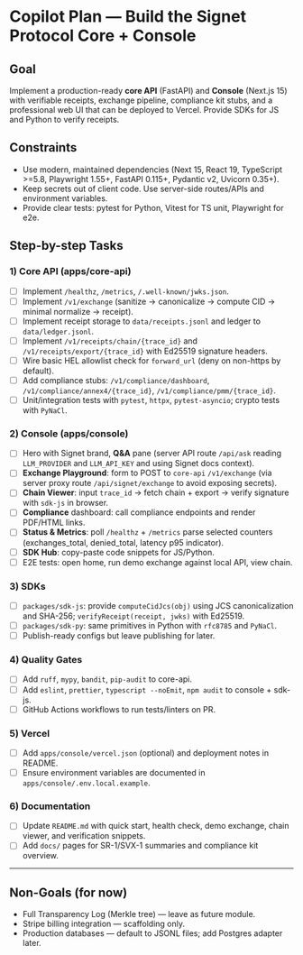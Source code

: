 # Copilot Plan — Build the Signet Protocol Core + Console

## Goal
Implement a production-ready **core API** (FastAPI) and **Console** (Next.js 15) with verifiable receipts, exchange pipeline, compliance kit stubs, and a professional web UI that can be deployed to Vercel. Provide SDKs for JS and Python to verify receipts.

## Constraints
- Use modern, maintained dependencies (Next 15, React 19, TypeScript >=5.8, Playwright 1.55+, FastAPI 0.115+, Pydantic v2, Uvicorn 0.35+).
- Keep secrets out of client code. Use server-side routes/APIs and environment variables.
- Provide clear tests: pytest for Python, Vitest for TS unit, Playwright for e2e.

## Step-by-step Tasks

### 1) Core API (apps/core-api)
- [ ] Implement `/healthz`, `/metrics`, `/.well-known/jwks.json`.
- [ ] Implement `/v1/exchange` (sanitize -> canonicalize -> compute CID -> minimal normalize -> receipt).
- [ ] Implement receipt storage to `data/receipts.jsonl` and ledger to `data/ledger.jsonl`.
- [ ] Implement `/v1/receipts/chain/{trace_id}` and `/v1/receipts/export/{trace_id}` with Ed25519 signature headers.
- [ ] Wire basic HEL allowlist check for `forward_url` (deny on non-https by default).
- [ ] Add compliance stubs: `/v1/compliance/dashboard`, `/v1/compliance/annex4/{trace_id}`, `/v1/compliance/pmm/{trace_id}`.
- [ ] Unit/integration tests with `pytest`, `httpx`, `pytest-asyncio`; crypto tests with `PyNaCl`.

### 2) Console (apps/console)
- [ ] Hero with Signet brand, **Q&A** pane (server API route `/api/ask` reading `LLM_PROVIDER` and `LLM_API_KEY` and using Signet docs context).
- [ ] **Exchange Playground**: form to POST to `core-api` `/v1/exchange` (via server proxy route `/api/signet/exchange` to avoid exposing secrets).
- [ ] **Chain Viewer**: input `trace_id` -> fetch chain + export -> verify signature with `sdk-js` in browser.
- [ ] **Compliance** dashboard: call compliance endpoints and render PDF/HTML links.
- [ ] **Status & Metrics**: poll `/healthz` + `/metrics` parse selected counters (exchanges_total, denied_total, latency p95 indicator).
- [ ] **SDK Hub**: copy-paste code snippets for JS/Python.
- [ ] E2E tests: open home, run demo exchange against local API, view chain.

### 3) SDKs
- [ ] `packages/sdk-js`: provide `computeCidJcs(obj)` using JCS canonicalization and SHA-256; `verifyReceipt(receipt, jwks)` with Ed25519.
- [ ] `packages/sdk-py`: same primitives in Python with `rfc8785` and `PyNaCl`.
- [ ] Publish-ready configs but leave publishing for later.

### 4) Quality Gates
- [ ] Add `ruff`, `mypy`, `bandit`, `pip-audit` to core-api.
- [ ] Add `eslint`, `prettier`, `typescript --noEmit`, `npm audit` to console + sdk-js.
- [ ] GitHub Actions workflows to run tests/linters on PR.

### 5) Vercel
- [ ] Add `apps/console/vercel.json` (optional) and deployment notes in README.
- [ ] Ensure environment variables are documented in `apps/console/.env.local.example`.

### 6) Documentation
- [ ] Update `README.md` with quick start, health check, demo exchange, chain viewer, and verification snippets.
- [ ] Add `docs/` pages for SR-1/SVX-1 summaries and compliance kit overview.

---

## Non-Goals (for now)
- Full Transparency Log (Merkle tree) — leave as future module.
- Stripe billing integration — scaffolding only.
- Production databases — default to JSONL files; add Postgres adapter later.
